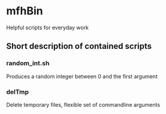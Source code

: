 # mfhBin
Helpful scripts for everyday work

## Short description of contained scripts
### random_int.sh
Produces a random integer between 0 and the first argument

### delTmp
Delete temporary files, flexible set of commandline arguments
